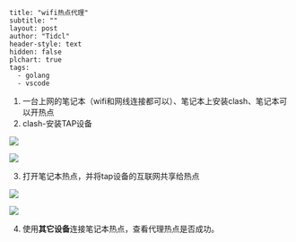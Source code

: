 ```
title: "wifi热点代理"
subtitle: ""
layout: post
author: "Tidcl"
header-style: text
hidden: false
plchart: true
tags:
  - golang
  - vscode
```



1. 一台上网的笔记本（wifi和网线连接都可以）、笔记本上安装clash、笔记本可以开热点
2. clash-安装TAP设备

![](http://Tidcl.github.io/img/posts/clash/clash热点_安装TAP1.png)

![](http://Tidcl.github.io/img/posts/clash/clash热点_安装TAP2.png)

3. 打开笔记本热点，并将tap设备的互联网共享给热点

![](http://Tidcl.github.io/img/posts/clash/clash热点_tap共享.png)

![](http://Tidcl.github.io/img/posts/clash/clash热点_tap共享设置.png)

4. 使用**其它设备**连接笔记本热点，查看代理热点是否成功。

